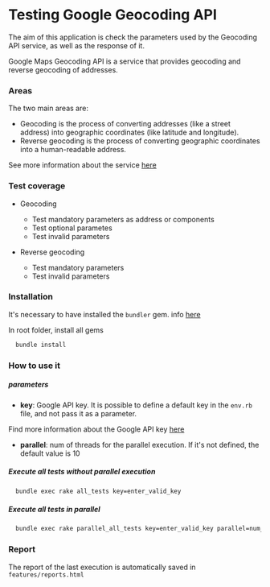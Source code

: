 # Testing Google Geocoding API

The aim of this application is check the parameters used by the Geocoding API service, as well as the response of it.

Google Maps Geocoding API is a service that provides geocoding and reverse geocoding of addresses.

### Areas
The two main areas are:
 - Geocoding is the process of converting addresses (like a street address) into geographic coordinates (like latitude and longitude).
 - Reverse geocoding is the process of converting geographic coordinates into a human-readable address.

See more information about the service [here](https://developers.google.com/maps/documentation/geocoding/start)



### Test coverage
- Geocoding
  - Test mandatory parameters as address or components
  -  Test optional parametes
  - Test invalid parameters

- Reverse geocoding
  - Test mandatory parameters
  - Test invalid parameters

### Installation

It's necessary to have installed the `bundler` gem. info [here](https://github.com/bundler/bundler)

In root folder, install all gems

```sh
  bundle install
```

### How to use it

##### parameters
- **key**: Google API key. It is possible to define a default key in the `env.rb` file, and not pass it as a parameter. 

Find more information about the Google API key [here](https://developers.google.com/maps/documentation/geocoding/start#get-a-key)

- **parallel**: num of threads for the parallel execution. If it's not defined, the default value is 10

##### Execute all tests without parallel execution
```bash
  bundle exec rake all_tests key=enter_valid_key
```

##### Execute all tests in parallel
```sh
  bundle exec rake parallel_all_tests key=enter_valid_key parallel=num_parallel
```

### Report
The report of the last execution is automatically saved in `features/reports.html`
